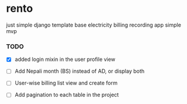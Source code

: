 # rento
just simple django template base electricity billing recording app simple mvp 

### TODO

- [x] added login mixin in the user profile view
- [ ] Add Nepali month (BS) instead of AD, or display both
- [ ] User-wise billing list view and create form
- [ ] Add pagination to each table in the project

